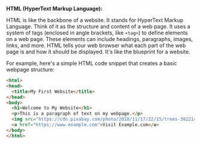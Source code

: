 **HTML (HyperText Markup Language):**

HTML is like the backbone of a website. It stands for HyperText Markup Language. Think of it as the structure and content of a web page. It uses a system of tags (enclosed in angle brackets, like `<tag>`) to define elements on a web page. These elements can include headings, paragraphs, images, links, and more. HTML tells your web browser what each part of the web page is and how it should be displayed. It's like the blueprint for a website.

For example, here's a simple HTML code snippet that creates a basic webpage structure:

```html
<html>
<head>
  <title>My First Website</title>
</head>
<body>
  <h1>Welcome to My Website</h1>
  <p>This is a paragraph of text on my webpage.</p>
  <img src="https://cdn.pixabay.com/photo/2018/11/17/22/15/trees-3822149_640.jpg" alt="A beautiful image">
  <a href="https://www.example.com">Visit Example.com</a>
</body>
</html>
```
